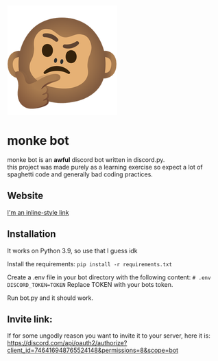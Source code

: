 ![monke bot logo](/media/logo.png)
# monke bot

monke bot is an **awful** discord bot written in discord.py.  
this project was made purely as a learning exercise so expect a lot of spaghetti code and generally bad coding practices.

## Website
[I'm an inline-style link](https://www.google.com)
## Installation
It works on Python 3.9, so use that I guess idk

Install the requirements:
`pip install -r requirements.txt`

Create a .env file in your bot directory with the following content:
`# .env  `
`DISCORD_TOKEN=TOKEN`
Replace TOKEN with your bots token.

Run bot.py and it should work.

## Invite link:
If for some ungodly reason you want to invite it to your server, here it is:  
https://discord.com/api/oauth2/authorize?client_id=746416948765524148&permissions=8&scope=bot
